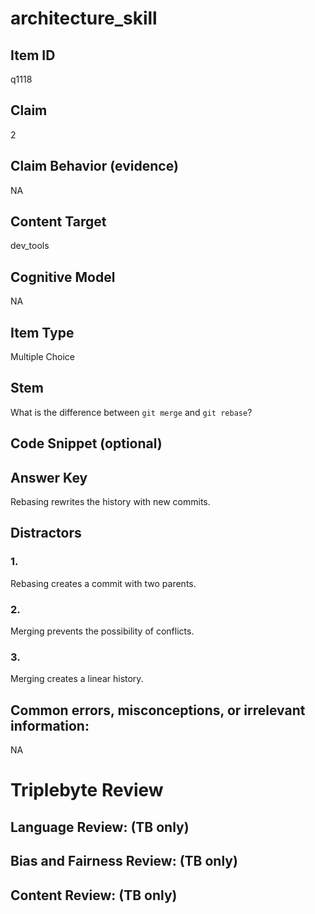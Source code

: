 # architecture_skill

## Item ID
q1118

## Claim
2

## Claim Behavior (evidence)
NA

## Content Target
dev_tools

## Cognitive Model
NA

## Item Type
Multiple Choice

## Stem
What is the difference between `git merge` and `git rebase`?

## Code Snippet (optional)


## Answer Key
Rebasing rewrites the history with new commits.

## Distractors

### 1.
Rebasing creates a commit with two parents.

### 2.
Merging prevents the possibility of conflicts.

### 3.
Merging creates a linear history.

## Common errors, misconceptions, or irrelevant information:
NA

# Triplebyte Review


## Language Review: (TB only)


## Bias and Fairness Review: (TB only)


## Content Review: (TB only)

